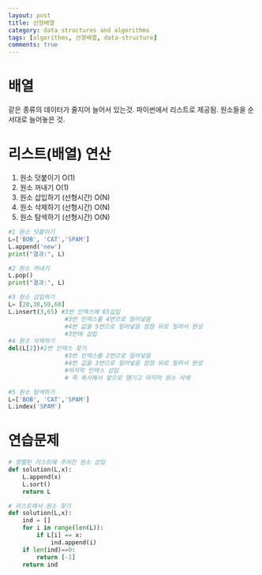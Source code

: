 ```yaml
---
layout: post
title: 선형배열
category: data structures and algorithms
tags: [algorithms, 선형배열, data-structure]
comments: true
---
```


# 배열
같은 종류의 데이터가 줄지어 늘어서 있는것. 파이썬에서 리스트로 제공됨. 원소들을 순서대로 늘어놓은 것. 


# 리스트(배열) 연산
1. 원소 덧붙이기 O(1)
2. 원소 꺼내기  O(1)
3. 원소 삽입하기 (선형시간) O(N)
4. 원소 삭제하기 (선형시간) O(N)
5. 원소 탐색하기 (선형시간) O(N)

```python
#1 원소 덧붙이기
L=['BOB', 'CAT','SPAM']
L.append('new')
print("결과:", L)

#2 원소 꺼내기
L.pop()
print("결과:", L)

#3 원소 삽입하기
L= [20,30,50,60]
L.insert(3,65) #3번 인덱스에 65삽입
                #3번 인덱스를 4번으로 밀어넣음
                #4번 값을 5번으로 밀어넣음 점점 뒤로 밀려서 완성
                #3번에 삽입
#4 원소 삭제하기
del(L[2])#2번 인덱스 찾기
                #3번 인덱스를 2번으로 밀어넣음
                #4번 값을 3번으로 밀어넣음 점점 뒤로 밀려서 완성
                #마지막 인덱스 삽입 
                # 즉 복사해서 앞으로 떙기고 마지막 원소 삭제

#5 원소 탐색하기
L=['BOB', 'CAT','SPAM']
L.index('SPAM')
```

# 연습문제
```python
# 정렬된 리스트에 주어진 원소 삽입
def solution(L,x):
    L.append(x)
    L.sort()
    return L

# 리스트에서 원소 찾기
def solution(L,x):
    ind = []
    for i in range(len(L)):
        if L[i] == x:
            ind.append(i)
    if len(ind)==0:
        return [-1]
    return ind
```
